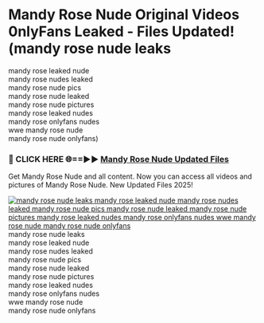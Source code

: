 # Mandy Rose Nude Original Videos 0nlyFans Leaked - Files Updated! (mandy rose nude leaks<br>
mandy rose leaked nude<br>
mandy rose nudes leaked<br>
mandy rose nude pics<br>
mandy rose nude leaked<br>
mandy rose nude pictures<br>
mandy rose leaked nudes<br>
mandy rose onlyfans nudes<br>
wwe mandy rose nude<br>
mandy rose nude onlyfans)

<h3>🔴 CLICK HERE 🌐==►► <a href="https://tinyurl.com/2p9ay9w9" rel="nofollow">Mandy Rose Nude Updated Files</a></h3>

Get Mandy Rose Nude and all content. Now you can access all videos and pictures of Mandy Rose Nude. New Updated Files 2025!

[![mandy rose nude leaks<br>
mandy rose leaked nude<br>
mandy rose nudes leaked<br>
mandy rose nude pics<br>
mandy rose nude leaked<br>
mandy rose nude pictures<br>
mandy rose leaked nudes<br>
mandy rose onlyfans nudes<br>
wwe mandy rose nude<br>
mandy rose nude onlyfans](https://i.imgur.com/KQgVmj3.gif)](https://tinyurl.com/2p9ay9w9)
mandy rose nude leaks<br>
mandy rose leaked nude<br>
mandy rose nudes leaked<br>
mandy rose nude pics<br>
mandy rose nude leaked<br>
mandy rose nude pictures<br>
mandy rose leaked nudes<br>
mandy rose onlyfans nudes<br>
wwe mandy rose nude<br>
mandy rose nude onlyfans